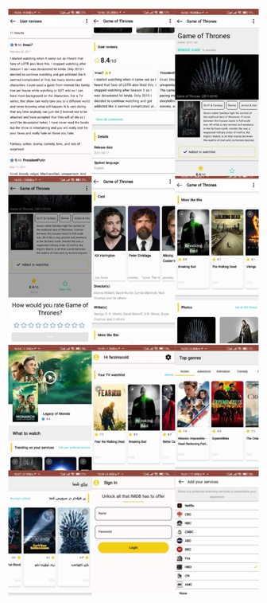![My animated logo](app/src/main/res/drawable/1.jpg)
![My animated logo](app/src/main/res/drawable/2.jpg)

